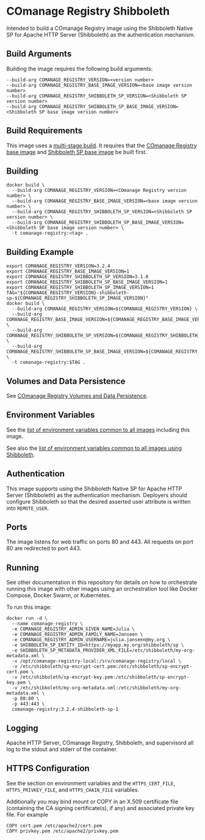 <!--
COmanage Registry Docker documentation

Portions licensed to the University Corporation for Advanced Internet
Development, Inc. ("UCAID") under one or more contributor license agreements.
See the NOTICE file distributed with this work for additional information
regarding copyright ownership.

UCAID licenses this file to you under the Apache License, Version 2.0
(the "License"); you may not use this file except in compliance with the
License. You may obtain a copy of the License at:

http://www.apache.org/licenses/LICENSE-2.0

Unless required by applicable law or agreed to in writing, software
distributed under the License is distributed on an "AS IS" BASIS,
WITHOUT WARRANTIES OR CONDITIONS OF ANY KIND, either express or implied.
See the License for the specific language governing permissions and
limitations under the License.
-->

# COmanage Registry Shibboleth

Intended to build a COmanage Registry image using the Shibboleth Native SP
for Apache HTTP Server (Shibboleth) as the authentication mechanism. 

## Build Arguments

Building the image requires the following build arguments:

```
--build-arg COMANAGE_REGISTRY_VERSION=<version number>
--build-arg COMANAGE_REGISTRY_BASE_IMAGE_VERSION=<base image version number>
--build-arg COMANAGE_REGISTRY_SHIBBOLETH_SP_VERSION=<Shibboleth SP version number>
--build-arg COMANAGE_REGISTRY_SHIBBOLETH_SP_BASE_IMAGE_VERSION=<Shibboleth SP base image version number>
```

## Build Requirements

This image uses a [multi-stage build](https://docs.docker.com/develop/develop-images/multistage-build/).
It requires that the [COmanage Registry base image](../comanage-registry-base/README.md) 
and [Shibboleth SP base image](../comanage-registry-shibboleth-sp-base/README.md) be built first.

## Building

```
docker build \
  --build-arg COMANAGE_REGISTRY_VERSION=<COmanage Registry version number> \
  --build-arg COMANAGE_REGISTRY_BASE_IMAGE_VERSION=<base image version number> \
  --build-arg COMANAGE_REGISTRY_SHIBBOLETH_SP_VERSION=<Shibboleth SP version number> \
  --build-arg COMANAGE_REGISTRY_SHIBBOLETH_SP_BASE_IMAGE_VERSION=<Shibboleth SP base image version number> \
  -t comanage-registry:<tag> .
```

## Building Example

```
export COMANAGE_REGISTRY_VERSION=3.2.4
export COMANAGE_REGISTRY_BASE_IMAGE_VERSION=1
export COMANAGE_REGISTRY_SHIBBOLETH_SP_VERSION=3.1.0
export COMANAGE_REGISTRY_SHIBBOLETH_SP_BASE_IMAGE_VERSION=1
export COMANAGE_REGISTRY_SHIBBOLETH_SP_IMAGE_VERSION=1
TAG="${COMANAGE_REGISTRY_VERSION}-shibboleth-sp-${COMANAGE_REGISTRY_SHIBBOLETH_SP_IMAGE_VERSION}"
docker build \
  --build-arg COMANAGE_REGISTRY_VERSION=${COMANAGE_REGISTRY_VERSION} \
  --build-arg COMANAGE_REGISTRY_BASE_IMAGE_VERSION=${COMANAGE_REGISTRY_BASE_IMAGE_VERSION} \
  --build-arg COMANAGE_REGISTRY_SHIBBOLETH_SP_VERSION=${COMANAGE_REGISTRY_SHIBBOLETH_SP_VERSION} \
  --build-arg COMANAGE_REGISTRY_SHIBBOLETH_SP_BASE_IMAGE_VERSION=${COMANAGE_REGISTRY_SHIBBOLETH_SP_BASE_IMAGE_VERSION} \
  -t comanage-registry:$TAG .
```

## Volumes and Data Persistence

See [COmanage Registry Volumes and Data Persistence](../docs/volumes-and-data-persistence.md).


## Environment Variables

See the [list of environment variables common to all images](../docs/comanage-registry-common-environment-variables.md)
including this image.

See also the
[list of environment variables common to all images using Shibboleth](../docs/comanage-registry-common-shibboleth-environment-variables.md).

## Authentication

This image supports using the Shibboleth Native SP for Apache HTTP Server (Shibboleth) as the
authentication mechanism. Deployers should configure Shibboleth so that the desired
asserted user attribute is written into `REMOTE_USER`.

## Ports

The image listens for web traffic on ports 80 and 443. All requests
on port 80 are redirected to port 443.

## Running

See other documentation in this repository for details on how to orchestrate
running this image with other images using an orchestration tool like
Docker Compose, Docker Swarm, or Kubernetes.

To run this image:

```
docker run -d \
  --name comanage-registry \
  -e COMANAGE_REGISTRY_ADMIN_GIVEN_NAME=Julia \
  -e COMANAGE_REGISTRY_ADMIN_FAMILY_NAME=Janseen \
  -e COMANAGE_REGISTRY_ADMIN_USERNAME=julia.janseen@my.org \
  -e SHIBBOLETH_SP_ENTITY_ID=https://myapp.my.org/shibboleth/sp \
  -e SHIBBOLETH_SP_METADATA_PROVIDER_XML_FILE=/etc/shibboleth/my-org-metadata.xml \
  -v /opt/comanage-registry-local:/srv/comanage-registry/local \
  -v /etc/shibboleth/sp-encrypt-cert.pem:/etc/shibboleth/sp-encrypt-cert.pem \
  -v /etc/shibboleth/sp-encrypt-key.pem:/etc/shibboleth/sp-encrypt-key.pem \
  -v /etc/shibboleth/my-org-metadata.xml:/etc/shibboleth/my-org-metadata.xml \
  -p 80:80 \
  -p 443:443 \
  comanage-registry:3.2.4-shibboleth-sp-1
```

## Logging

Apache HTTP Server, COmanage Registry, Shibboleth, and supervisord all log to the stdout and
stderr of the container.

## HTTPS Configuration

See the section on environment variables and the `HTTPS_CERT_FILE`,
`HTTPS_PRIVKEY_FILE`, and `HTTPS_CHAIN_FILE` variables.

Additionally you may bind mount or COPY in an X.509 certificate file (containing the CA signing certificate(s), if any)
and associated private key file. For example

```
COPY cert.pem /etc/apache2/cert.pem
COPY privkey.pem /etc/apache2/privkey.pem
```
